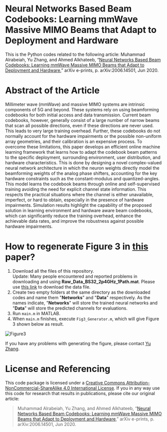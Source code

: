 # Neural Networks Based Beam Codebooks: Learning mmWave Massive MIMO Beams that Adapt to Deployment and Hardware
This is the Python codes related to the following article: Muhammad Alrabeiah, Yu Zhang, and Ahmed Alkhateeb, “[Neural Networks Based Beam Codebooks: Learning mmWave Massive MIMO Beams that Adapt to Deployment and Hardware](https://arxiv.org/pdf/2006.14501),” arXiv e-prints, p. arXiv:2006.14501, Jun 2020.
# Abstract of the Article
Millimeter wave (mmWave) and massive MIMO systems are intrinsic components of 5G and beyond. These systems rely on using beamforming codebooks for both initial access and data transmission. Current beam codebooks, however, generally consist of a large number of narrow beams that scan all possible directions, even if these directions are never used. This leads to very large training overhead. Further, these codebooks do not normally account for the hardware impairments or the possible non-uniform array geometries, and their calibration is an expensive process. To overcome these limitations, this paper develops an efficient online machine learning framework that learns how to adapt the codebook beam patterns to the specific deployment, surrounding environment, user distribution, and hardware characteristics. This is done by designing a novel complex-valued neural network architecture in which the neuron weights directly model the beamforming weights of the analog phase shifters, accounting for the key hardware constraints such as the constant-modulus and quantized-angles. This model learns the codebook beams through online and self-supervised training avoiding the need for explicit channel state information. This respects the practical situations where the channel is either unavailable, imperfect, or hard to obtain, especially in the presence of hardware impairments. Simulation results highlight the capability of the proposed solution in learning environment and hardware aware beam codebooks, which can significantly reduce the training overhead, enhance the achievable data rates, and improve the robustness against possible hardware impairments.

# How to regenerate Figure 3 in [this](https://arxiv.org/abs/1910.06960) paper?
1. Download all the files of this repository.  
Update: Many people encountered and reported problems in downloading and using **Raw_Data_BS32_2p4GHz_1Path.mat**. Please use [this link](https://drive.google.com/file/d/1CXwReLlqdbiAk3xVxNFEBAq0poaN6CE6/view?usp=sharing) to download the data file.
2. Create two empty folders at the same directory as the downloaded codes and name them "**Networks**" and "**Data**" respectively. As the names indicate, "**Networks**" will store the trained neural networks and "**Data**" will store the predicted channels for evaluations.
3. Run `main.m` in MATLAB.
4. When `main.m` finishes, execute `Fig3_Generator.m`, which will give Figure 3 shown below as result.

![Figure3](https://github.com/YuZhang-GitHub/CBL_Self_Supervised/blob/master/codebook_64.png)

If you have any problems with generating the figure, please contact [Yu Zhang](https://www.linkedin.com/in/yu-zhang-391275181/).

# License and Referencing
This code package is licensed under a [Creative Commons Attribution-NonCommercial-ShareAlike 4.0 International License](https://creativecommons.org/licenses/by-nc-sa/4.0/). If you in any way use this code for research that results in publications, please cite our original article:
> Muhammad Alrabeiah, Yu Zhang, and Ahmed Alkhateeb, “[Neural Networks Based Beam Codebooks: Learning mmWave Massive MIMO Beams that Adapt to Deployment and Hardware](https://arxiv.org/pdf/2006.14501),” arXiv e-prints, p. arXiv:2006.14501, Jun 2020.

